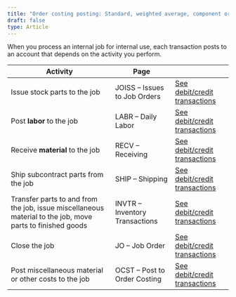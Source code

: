 ```yaml
---
title: "Order costing posting: Standard, weighted average, component or Internal job for internal use"
draft: false
type: Article
---
```


When you process an internal job for internal use, each transaction posts to an account that depends on the activity you perform.

| Activity                                                                                                  | Page                           |                                                                                                   |
|-----------------------------------------------------------------------------------------------------------|--------------------------------|---------------------------------------------------------------------------------------------------|
| Issue stock parts to the job                                                                              | JOISS – Issues to Job Orders   | [See debit/credit transactions](joiss-standard-weighted-average-component-customer-jobs.md) |
| Post **labor** to the job                                                                                 | LABR – Daily Labor             | [See debit/credit transactions](labr-standard-weighted-average-component-customer-jobs.md)  |
| Receive **material** to the job                                                                           | RECV – Receiving               | [See debit/credit transactions](recv-standard-weighted-average-component-customer-jobs.md)  |
| Ship subcontract parts from the job                                                                       | SHIP – Shipping                | [See debit/credit transactions](ship-standard-weighted-average-component-customer-jobs.md)  |
| Transfer parts to and from the job, issue miscellaneous material to the job, move parts to finished goods | INVTR – Inventory Transactions | [See debit/credit transactions](invtr-standard-weighted-average-component-customer-jobs.md) |
| Close the job                                                                                             | JO – Job Order                 | [See debit/credit transactions](jocs-standard-weighted-average-component-customer-jobs.md)  |
| Post miscellaneous material or  other costs to the job                                                    | OCST – Post to Order Costing   | [See debit/credit transactions](ocst-standard-weighted-average-component-customer-jobs.md)  |